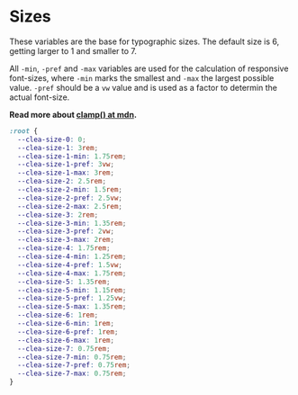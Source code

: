 ---
---

# Sizes

These variables are the base for typographic sizes. The default size is 6, getting larger to 1 and smaller to 7.

All `-min`, `-pref` and `-max` variables are used for the calculation of responsive font-sizes, where `-min` marks the smallest and `-max` the largest possible value. `-pref` should be a `vw` value and is used as a factor to determin the actual font-size.

**Read more about [clamp() at mdn](https://developer.mozilla.org/en-US/docs/Web/CSS/clamp).**

```css
:root {
  --clea-size-0: 0;
  --clea-size-1: 3rem;
  --clea-size-1-min: 1.75rem;
  --clea-size-1-pref: 3vw;
  --clea-size-1-max: 3rem;
  --clea-size-2: 2.5rem;
  --clea-size-2-min: 1.5rem;
  --clea-size-2-pref: 2.5vw;
  --clea-size-2-max: 2.5rem;
  --clea-size-3: 2rem;
  --clea-size-3-min: 1.35rem;
  --clea-size-3-pref: 2vw;
  --clea-size-3-max: 2rem;
  --clea-size-4: 1.75rem;
  --clea-size-4-min: 1.25rem;
  --clea-size-4-pref: 1.5vw;
  --clea-size-4-max: 1.75rem;
  --clea-size-5: 1.35rem;
  --clea-size-5-min: 1.15rem;
  --clea-size-5-pref: 1.25vw;
  --clea-size-5-max: 1.35rem;
  --clea-size-6: 1rem;
  --clea-size-6-min: 1rem;
  --clea-size-6-pref: 1rem;
  --clea-size-6-max: 1rem;
  --clea-size-7: 0.75rem;
  --clea-size-7-min: 0.75rem;
  --clea-size-7-pref: 0.75rem;
  --clea-size-7-max: 0.75rem;
}
```
